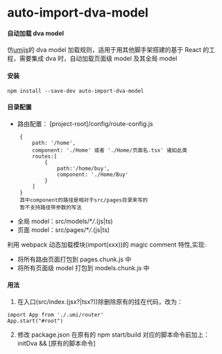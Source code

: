 # auto-import-dva-model

#### 自动加载 dva model

仿[umijs](https://umijs.org/guide/with-dva.html#usage)的 dva model 加载规则，适用于用其他脚手架搭建的基于 React 的工程，需要集成 dva 时，自动加载页面级 model 及其全局 model

#### 安装

```
npm install --save-dev auto-import-dva-model
```

#### 目录配置

- 路由配置： [project-root]/config/route-config.js

```
    {
        path: '/home',
        component: './Home' 或者 './Home/页面名.tsx' 诸如此类
        routes:[
            {
                path:'/home/buy',
                component: './Home/Buy'
            }
        ]
    }
    其中component的路径是相对于src/pages目录来写的
    暂不支持路径带参数的写法
```

- 全局 model：src/models/\*_/_.(js|ts)
- 页面 model：src/pages/\*_/_.(js|ts)

利用 webpack 动态加载模块(import(xxx))的 magic comment 特性,实现:

- 将所有路由页面打包到 pages.chunk.js 中
- 将所有页面级 model 打包到 models.chunk.js 中

#### 用法

1.  在入口(src/index.(jsx?|tsx?))除删除原有的挂在代码，改为：

```
import App from './.umi/router'
App.start("#root")
```

2.  修改 package.json
    在原有的 npm start/build 对应的脚本命令前加上：
    initDva && [原有的脚本命令]
